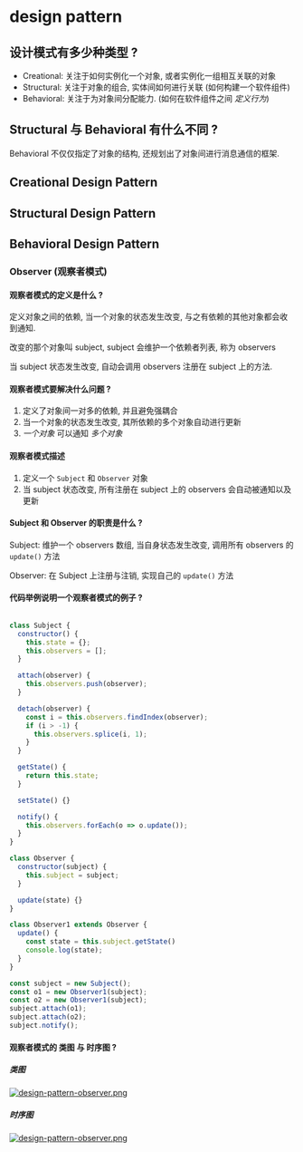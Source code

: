 # design pattern

## 设计模式有多少种类型 ?

- Creational: 关注于如何实例化一个对象, 或者实例化一组相互关联的对象
- Structural: 关注于对象的组合, 实体间如何进行关联 (如何构建一个软件组件)
- Behavioral: 关注于为对象间分配能力. (如何在软件组件之间 *定义行为*)

## Structural 与 Behavioral 有什么不同 ?

Behavioral 不仅仅指定了对象的结构, 还规划出了对象间进行消息通信的框架.

## Creational Design Pattern

## Structural Design Pattern

## Behavioral Design Pattern

### Observer (观察者模式)

#### 观察者模式的定义是什么 ?

定义对象之间的依赖, 当一个对象的状态发生改变, 与之有依赖的其他对象都会收到通知.

改变的那个对象叫 subject, subject 会维护一个依赖者列表, 称为 observers

当 subject 状态发生改变, 自动会调用 observers 注册在 subject 上的方法.

#### 观察者模式要解决什么问题 ?

1. 定义了对象间一对多的依赖, 并且避免强耦合
2. 当一个对象的状态发生改变, 其所依赖的多个对象自动进行更新
3. *一个对象* 可以通知 *多个对象*

#### 观察者模式描述

1. 定义一个 `Subject` 和 `Observer` 对象
2. 当 subject 状态改变, 所有注册在 subject 上的 observers 会自动被通知以及更新

#### Subject 和 Observer 的职责是什么 ?

Subject: 维护一个 observers 数组, 当自身状态发生改变, 调用所有 observers 的 `update()` 方法

Observer: 在 Subject 上注册与注销, 实现自己的 `update()` 方法

#### 代码举例说明一个观察者模式的例子 ?

```js

class Subject {
  constructor() {
    this.state = {};
    this.observers = [];
  }

  attach(observer) {
    this.observers.push(observer);
  }

  detach(observer) {
    const i = this.observers.findIndex(observer);
    if (i > -1) {
      this.observers.splice(i, 1);
    }
  }

  getState() {
    return this.state;
  }

  setState() {}

  notify() {
    this.observers.forEach(o => o.update());
  }
}

class Observer {
  constructor(subject) {
    this.subject = subject;
  }

  update(state) {}
}

class Observer1 extends Observer {
  update() {
    const state = this.subject.getState()
    console.log(state);
  }
}

const subject = new Subject();
const o1 = new Observer1(subject);
const o2 = new Observer1(subject);
subject.attach(o1);
subject.attach(o2);
subject.notify();
```

#### 观察者模式的 类图 与 时序图 ?

##### 类图

[![design-pattern-observer.png](https://i.postimg.cc/fb1sYG1R/design-pattern-observer.png)](https://postimg.cc/Z9PXSMTG)

##### 时序图

[![design-pattern-observer.png](https://i.postimg.cc/B6WWjx18/design-pattern-observer.png)](https://postimg.cc/R3Tp8Jd9)


